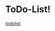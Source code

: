 # ToDo-List!

[todolist](https://user-images.githubusercontent.com/64588529/177130274-7f0ea9f8-073d-40e1-a2e3-82192610037d.gif)
